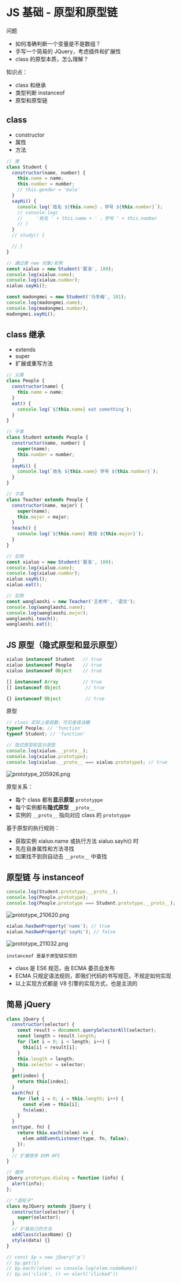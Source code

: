 # JS 基础 - 原型和原型链

问题

- 如何准确判断一个变量是不是数组？
- 手写一个简易的 JQuery，考虑插件和扩展性
- class 的原型本质，怎么理解？

知识点：

- class 和继承
- 类型判断 instanceof
- 原型和原型链

## class

- constructor
- 属性
- 方法

```js
// 类
class Student {
  constructor(name, number) {
    this.name = name;
    this.number = number;
    // this.gender = 'male'
  }
  sayHi() {
    console.log(`姓名 ${this.name} ，学号 ${this.number}`);
    // console.log(
    //     '姓名 ' + this.name + ' ，学号 ' + this.number
    // )
  }
  // study() {

  // }
}

// 通过类 new 对象/实例
const xialuo = new Student('夏洛', 100);
console.log(xialuo.name);
console.log(xialuo.number);
xialuo.sayHi();

const madongmei = new Student('马冬梅', 101);
console.log(madongmei.name);
console.log(madongmei.number);
madongmei.sayHi();
```

## class 继承

- extends
- super
- 扩展或重写方法

```js
// 父类
class People {
  constructor(name) {
    this.name = name;
  }
  eat() {
    console.log(`${this.name} eat something`);
  }
}

// 子类
class Student extends People {
  constructor(name, number) {
    super(name);
    this.number = number;
  }
  sayHi() {
    console.log(`姓名 ${this.name} 学号 ${this.number}`);
  }
}

// 子类
class Teacher extends People {
  constructor(name, major) {
    super(name);
    this.major = major;
  }
  teach() {
    console.log(`${this.name} 教授 ${this.major}`);
  }
}

// 实例
const xialuo = new Student('夏洛', 100);
console.log(xialuo.name);
console.log(xialuo.number);
xialuo.sayHi();
xialuo.eat();

// 实例
const wanglaoshi = new Teacher('王老师', '语文');
console.log(wanglaoshi.name);
console.log(wanglaoshi.major);
wanglaoshi.teach();
wanglaoshi.eat();
```

## JS 原型（隐式原型和显示原型）

```js
xialuo instanceof Student   // true
xialuo instanceof People    // true
xialuo instanceof Object    // true

[] instanceof Array         // true
[] instanceof Object         // true

{} instanceof Object         // true
```

原型

```js
// class 实际上是函数，可见是语法糖
typeof People; // 'function'
typeof Student; // 'function'

// 隐式原型和显示原型
console.log(xialuo.__proto__);
console.log(xialuo.prototype);
console.log(xialuo.__proto__ === xialuo.prototype); // true
```

![prototype_205926.png](./img/prototype_205926.png)

原型关系：

- 每个 class 都有**显示原型** `prototyppe`
- 每个实例都有**隐式原型** `__proto__`
- 实例的 `__proto__` 指向对应 class 的 `prototyppe`

基于原型的执行规则：

- 获取实例 xialuo.name 或执行方法 xialuo.sayhi() 时
- 先在自身属性和方法寻找
- 如果找不到则自动去 `__proto__` 中查找

## 原型链 与 instanceof

```js
console.log(Student.prototype.__proto__);
console.log(People.prototype);
console.log(People.prototype === Student.prototype.__proto__);
```

![prototype_210620.png](./img/prototype_210620.png)

```js
xialuo.hasOwnProperty('name'); // true
xialuo.hasOwnProperty('sayHi'); // false
```

![prototype_211032.png](./img/prototype_211032.png)

`instanceof 是基于原型链实现的`

- class 是 ES6 规范，由 ECMA 委员会发布
- ECMA 只规定语法规则，即我们代码的书写规范，不规定如何实现
- 以上实现方式都是 V8 引擎的实现方式，也是主流的

## 简易 jQuery

```js
class jQuery {
  constructor(selector) {
    const result = document.querySelectorAll(selector);
    const length = result.length;
    for (let i = 0; i < length; i++) {
      this[i] = result[i];
    }
    this.length = length;
    this.selector = selector;
  }
  get(index) {
    return this[index];
  }
  each(fn) {
    for (let i = 0; i < this.length; i++) {
      const elem = this[i];
      fn(elem);
    }
  }
  on(type, fn) {
    return this.each((elem) => {
      elem.addEventListener(type, fn, false);
    });
  }
  // 扩展很多 DOM API
}

// 插件
jQuery.prototype.dialog = function (info) {
  alert(info);
};

// "造轮子"
class myJQuery extends jQuery {
  constructor(selector) {
    super(selector);
  }
  // 扩展自己的方法
  addClass(className) {}
  style(data) {}
}

// const $p = new jQuery('p')
// $p.get(1)
// $p.each((elem) => console.log(elem.nodeName))
// $p.on('click', () => alert('clicked'))
```
